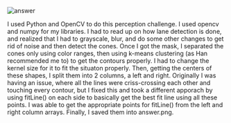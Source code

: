 ![answer](https://user-images.githubusercontent.com/30583886/223027839-e8c8baa3-8703-429e-af64-b46004ca97b3.png)


I used Python and OpenCV to do this perception challenge. I used opencv and numpy for my libraries. I had to read up on how lane detection is done, and realized that I had to grayscale, blur, and do some other changes to get rid of noise and then detect the cones. Once I got the mask, I separated the cones only using color ranges, then using k-means clustering (as Han recommended me to) to get the contours properly. I had to change the kernel size for it to fit the situaton properly. Then, getting the centers of these shapes, I split them into 2 columns, a left and right. Originally I was having an issue, where all the lines were criss-crossing each other and touching every contour, but I fixed this and took a different apporach by using fitLine() on each side to basically get the best fit line using all these points. I was able to get the appropriate points for fitLine() from the left and right column arrays. Finally, I saved them into answer.png.
